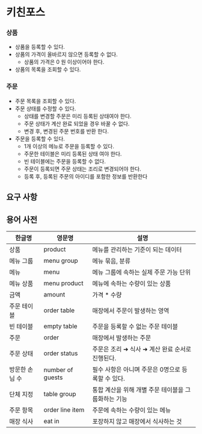 # 키친포스

### 상품

* 상품을 등록할 수 있다.
* 상품의 가격이 올바르지 않으면 등록할 수 없다.
    * 상품의 가격은 0 원 이상이어야 한다.
* 상품의 목록을 조회할 수 있다.

### 주문
* 주문 목록을 조회할 수 있다.
* 주문 상태를 수정할 수 있다.
    * 상태를 변경할 주문은 미리 등록된 상태여야 한다.
    * 주문 상태가 계산 완료 되었을 경우 바꿀 수 없다.
    * 변경 후, 변경된 주문 번호를 반환 한다.
* 주문을 등록할 수 있다.
    * 1개 이상의 메뉴로 주문을 등록할 수 있다.
    * 주문한 테이블은 미리 등록된 상태 여야 한다.
    * 빈 테이블에는 주문을 등록할 수 없다.
    * 주문이 등록되면 주문 상태는 조리로 변경되어야 한다.
    * 등록 후, 등록된 주문의 아이디를 포함한 정보를 반환한다
    
 
## 요구 사항

## 용어 사전

| 한글명 | 영문명 | 설명 |
| --- | --- | --- |
| 상품 | product | 메뉴를 관리하는 기준이 되는 데이터 |
| 메뉴 그룹 | menu group | 메뉴 묶음, 분류 |
| 메뉴 | menu | 메뉴 그룹에 속하는 실제 주문 가능 단위 |
| 메뉴 상품 | menu product | 메뉴에 속하는 수량이 있는 상품 |
| 금액 | amount | 가격 * 수량 |
| 주문 테이블 | order table | 매장에서 주문이 발생하는 영역 |
| 빈 테이블 | empty table | 주문을 등록할 수 없는 주문 테이블 |
| 주문 | order | 매장에서 발생하는 주문 |
| 주문 상태 | order status | 주문은 조리 ➜ 식사 ➜ 계산 완료 순서로 진행된다. |
| 방문한 손님 수 | number of guests | 필수 사항은 아니며 주문은 0명으로 등록할 수 있다. |
| 단체 지정 | table group | 통합 계산을 위해 개별 주문 테이블을 그룹화하는 기능 |
| 주문 항목 | order line item | 주문에 속하는 수량이 있는 메뉴 |
| 매장 식사 | eat in | 포장하지 않고 매장에서 식사하는 것 |
